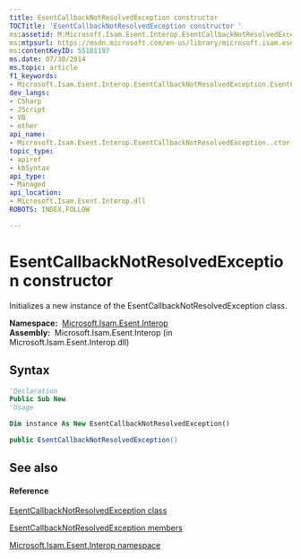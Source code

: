 ```yaml
---
title: EsentCallbackNotResolvedException constructor 
TOCTitle: 'EsentCallbackNotResolvedException constructor '
ms:assetid: M:Microsoft.Isam.Esent.Interop.EsentCallbackNotResolvedException.#ctor
ms:mtpsurl: https://msdn.microsoft.com/en-us/library/microsoft.isam.esent.interop.esentcallbacknotresolvedexception.esentcallbacknotresolvedexception(v=EXCHG.10)
ms:contentKeyID: 55101197
ms.date: 07/30/2014
ms.topic: article
f1_keywords:
- Microsoft.Isam.Esent.Interop.EsentCallbackNotResolvedException.EsentCallbackNotResolvedException
dev_langs:
- CSharp
- JScript
- VB
- other
api_name: 
- Microsoft.Isam.Esent.Interop.EsentCallbackNotResolvedException..ctor
topic_type: 
- apiref
- kbSyntax
api_type: 
- Managed
api_location: 
- Microsoft.Isam.Esent.Interop.dll
ROBOTS: INDEX,FOLLOW

---
```


# EsentCallbackNotResolvedException constructor

Initializes a new instance of the EsentCallbackNotResolvedException class.

**Namespace:**  [Microsoft.Isam.Esent.Interop](hh596136\(v=exchg.10\).md)  
**Assembly:**  Microsoft.Isam.Esent.Interop (in Microsoft.Isam.Esent.Interop.dll)

## Syntax

``` vb
'Declaration
Public Sub New
'Usage

Dim instance As New EsentCallbackNotResolvedException()
```

``` csharp
public EsentCallbackNotResolvedException()
```

## See also

#### Reference

[EsentCallbackNotResolvedException class](dn274063\(v=exchg.10\).md)

[EsentCallbackNotResolvedException members](dn274065\(v=exchg.10\).md)

[Microsoft.Isam.Esent.Interop namespace](hh596136\(v=exchg.10\).md)


